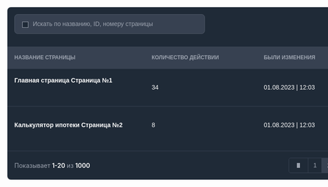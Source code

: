 <div data-text="Home page" style="flex-direction: column; justify-content: flex-start; align-items: flex-start; display: inline-flex">
  <div data-language="RU" data-state="Extended" data-status="false" style="width: 925px; background: var(--gray-800, #1F2A37); box-shadow: 0px 1px 2px -1px rgba(0, 0, 0, 0.10); border-radius: 8px; flex-direction: column; justify-content: flex-start; align-items: flex-start; display: flex">
    <div data-language="RU" data-show-datepicker="false" data-state="Default" style="align-self: stretch; padding: 16px; justify-content: space-between; align-items: center; display: inline-flex">
      <div style="width: 893px; height: 42px; position: relative">
        <div style="width: 403px; height: 42px; left: 0px; top: 0px; position: absolute">
          <div data-dark-mode="True" data-language="RU" data-show-helper-text="false" data-show-label="false" data-show-left-icon="true" data-show-placeholder="true" data-show-right-icon="false" data-size="Regular" data-state="Normal" style="left: 0px; top: 0px; position: absolute; flex-direction: column; justify-content: flex-start; align-items: flex-start; gap: 8px; display: inline-flex">
            <div style="width: 403px; padding-left: 16px; padding-right: 16px; padding-top: 12px; padding-bottom: 12px; background: var(--gray-700, #374151); border-radius: 8px; outline: 1px var(--gray-600, #4B5563) solid; outline-offset: -1px; justify-content: flex-start; align-items: center; gap: 10px; display: inline-flex">
              <div style="justify-content: flex-start; align-items: center; gap: 10px; display: flex">
                <div style="width: 16px; height: 16px; position: relative; overflow: hidden">
                  <div style="width: 12px; height: 12px; left: 2px; top: 2px; position: absolute; background: var(--gray-800, #1F2A37); border: 1px var(--gray-400, #9CA3AF) solid"></div>
                </div>
                <div style="justify-content: center; display: flex; flex-direction: column; color: var(--gray-400, #9CA3AF); font-size: 14px; font-family: Arimo; font-weight: 400; line-height: 21px; word-wrap: break-word">Искать по названию, ID, номеру страницы</div>
              </div>
            </div>
          </div>
        </div>
      </div>
    </div>
    <div style="align-self: stretch; justify-content: flex-start; align-items: center; display: inline-flex">
      <div style="width: 362px; flex-direction: column; justify-content: flex-start; align-items: flex-start; display: inline-flex">
        <div style="align-self: stretch; padding: 16px; background: var(--gray-700, #374151); justify-content: flex-start; align-items: center; display: inline-flex">
          <div style="color: var(--gray-400, #9CA3AF); font-size: 12px; font-family: Arimo; font-weight: 600; text-transform: uppercase; line-height: 18px; word-wrap: break-word">НАЗВАНИЕ СТРАНИЦЫ</div>
        </div>
        <div style="align-self: stretch; height: 1px; background: var(--gray-700, #374151)"></div>
        <div style="align-self: stretch; height: 53px; padding: 16px; flex-direction: column; justify-content: flex-start; align-items: center; display: flex">
          <div style="align-self: stretch; justify-content: flex-start; align-items: center; gap: 8px; display: inline-flex">
            <div style="flex: 1 1 0; color: var(--white, white); font-size: 14px; font-family: Arimo; font-weight: 600; line-height: 21px; word-wrap: break-word">Главная страница Страница  №1</div>
          </div>
        </div>
        <div style="align-self: stretch; height: 1px; background: var(--gray-700, #374151)"></div>
        <div style="align-self: stretch; height: 53px; padding: 16px; border-top-left-radius: 8px; border-bottom-left-radius: 8px; justify-content: flex-start; align-items: center; display: inline-flex">
          <div style="flex: 1 1 0; align-self: stretch; justify-content: center; align-items: center; gap: 8px; display: flex">
            <div style="flex: 1 1 0; color: var(--white, white); font-size: 14px; font-family: Arimo; font-weight: 600; line-height: 21px; word-wrap: break-word">Калькулятор ипотеки Страница  №2</div>
          </div>
        </div>
      </div>
      <div style="flex: 1 1 0; flex-direction: column; justify-content: flex-start; align-items: flex-start; display: inline-flex">
        <div style="width: 224px; padding: 16px; background: var(--gray-700, #374151); justify-content: flex-start; align-items: center; display: inline-flex">
          <div style="color: var(--gray-400, #9CA3AF); font-size: 12px; font-family: Arimo; font-weight: 600; text-transform: uppercase; line-height: 18px; word-wrap: break-word">Количество действии</div>
        </div>
        <div style="align-self: stretch; height: 1px; background: var(--gray-700, #374151)"></div>
        <div style="width: 224px; height: 53px; padding: 16px; justify-content: flex-start; align-items: center; display: inline-flex">
          <div style="width: 189px; justify-content: center; display: flex; flex-direction: column; color: var(--white, white); font-size: 14px; font-family: Arimo; font-weight: 500; line-height: 21px; word-wrap: break-word">34</div>
        </div>
        <div style="align-self: stretch; height: 1px; background: var(--gray-700, #374151)"></div>
        <div style="width: 224px; height: 53px; padding: 16px; border-top-right-radius: 8px; border-bottom-right-radius: 8px; justify-content: flex-start; align-items: center; display: inline-flex">
          <div style="flex: 1 1 0; height: 22px; justify-content: center; display: flex; flex-direction: column; color: var(--white, white); font-size: 14px; font-family: Arimo; font-weight: 500; line-height: 21px; word-wrap: break-word">8</div>
        </div>
      </div>
      <div style="flex: 1 1 0; flex-direction: column; justify-content: flex-start; align-items: flex-start; display: inline-flex">
        <div style="width: 224px; padding: 16px; background: var(--gray-700, #374151); justify-content: flex-start; align-items: center; display: inline-flex">
          <div style="color: var(--gray-400, #9CA3AF); font-size: 12px; font-family: Arimo; font-weight: 600; text-transform: uppercase; line-height: 18px; word-wrap: break-word">Были изменения</div>
        </div>
        <div style="align-self: stretch; height: 1px; background: var(--gray-700, #374151)"></div>
        <div style="width: 224px; height: 53px; padding: 16px; justify-content: flex-start; align-items: center; display: inline-flex">
          <div style="width: 189px; justify-content: center; display: flex; flex-direction: column; color: var(--white, white); font-size: 14px; font-family: Arimo; font-weight: 500; line-height: 21px; word-wrap: break-word">01.08.2023 | 12:03</div>
        </div>
        <div style="align-self: stretch; height: 1px; background: var(--gray-700, #374151)"></div>
        <div style="width: 224px; height: 53px; padding: 16px; border-top-right-radius: 8px; border-bottom-right-radius: 8px; justify-content: flex-start; align-items: center; display: inline-flex">
          <div style="flex: 1 1 0; height: 22px; justify-content: center; display: flex; flex-direction: column; color: var(--white, white); font-size: 14px; font-family: Arimo; font-weight: 500; line-height: 21px; word-wrap: break-word">01.08.2023 | 12:03</div>
        </div>
      </div>
      <div style="width: 115px; flex-direction: column; justify-content: flex-start; align-items: flex-start; display: inline-flex">
        <div style="align-self: stretch; height: 50px; padding: 16px; background: var(--gray-700, #374151)"></div>
        <div style="align-self: stretch; height: 1px; background: var(--gray-700, #374151)"></div>
        <div style="align-self: stretch; height: 53px; padding: 16px; justify-content: flex-start; align-items: center; display: inline-flex">
          <div style="width: 22px; height: 22px; position: relative; overflow: hidden">
            <div style="width: 7.33px; height: 12.83px; left: 7.33px; top: 4.58px; position: absolute; background: var(--white, white)"></div>
          </div>
        </div>
        <div style="align-self: stretch; height: 1px; background: var(--gray-700, #374151)"></div>
        <div style="align-self: stretch; height: 53px; padding: 16px; border-top-right-radius: 8px; border-bottom-right-radius: 8px; justify-content: flex-start; align-items: center; display: inline-flex">
          <div style="width: 22px; height: 22px; position: relative; overflow: hidden">
            <div style="width: 7.33px; height: 12.83px; left: 7.33px; top: 4.58px; position: absolute; background: var(--white, white)"></div>
          </div>
        </div>
      </div>
    </div>
    <div style="align-self: stretch; padding: 16px; border-top: 1px var(--gray-700, #374151) solid; justify-content: space-between; align-items: center; display: inline-flex">
      <div><span style="color: #9CA3AF; font-size: 14px; font-family: Inter; font-weight: 400; line-height: 21px; word-wrap: break-word">Показывает </span><span style="color: white; font-size: 14px; font-family: Inter; font-weight: 600; line-height: 21px; word-wrap: break-word">1-20</span><span style="color: #9CA3AF; font-size: 14px; font-family: Inter; font-weight: 400; line-height: 21px; word-wrap: break-word"> из </span><span style="color: white; font-size: 14px; font-family: Inter; font-weight: 600; line-height: 21px; word-wrap: break-word">1000</span></div>
      <div data-dark-mode="True" data-state="Active" data-type="More pages" style="overflow: hidden; border-radius: 4px; outline: 1px var(--gray-700, #374151) solid; outline-offset: -0.50px; justify-content: flex-start; align-items: center; display: flex">
        <div style="align-self: stretch; padding-left: 12px; padding-right: 12px; padding-top: 6px; padding-bottom: 6px; background: var(--gray-800, #1F2A37); outline: 0.50px var(--gray-700, #374151) solid; outline-offset: -0.50px; flex-direction: column; justify-content: center; align-items: center; display: inline-flex">
          <div style="width: 20px; height: 20px; position: relative; overflow: hidden">
            <div style="width: 6.67px; height: 11.67px; left: 6.67px; top: 4.17px; position: absolute; background: var(--gray-400, #9CA3AF)"></div>
          </div>
        </div>
        <div style="align-self: stretch; padding-left: 12px; padding-right: 12px; padding-top: 6px; padding-bottom: 6px; background: var(--gray-800, #1F2A37); outline: 1px var(--gray-700, #374151) solid; outline-offset: -0.50px; flex-direction: column; justify-content: center; align-items: center; display: inline-flex">
          <div style="text-align: center; justify-content: center; display: flex; flex-direction: column; color: var(--gray-400, #9CA3AF); font-size: 14px; font-family: Arimo; font-weight: 500; line-height: 21px; word-wrap: break-word">1</div>
        </div>
        <div style="align-self: stretch; padding-left: 12px; padding-right: 12px; padding-top: 6px; padding-bottom: 6px; background: var(--gray-700, #374151); outline: 1px var(--gray-700, #374151) solid; outline-offset: -0.50px; flex-direction: column; justify-content: center; align-items: center; display: inline-flex">
          <div style="text-align: center; justify-content: center; display: flex; flex-direction: column; color: var(--white, white); font-size: 14px; font-family: Arimo; font-weight: 500; line-height: 21px; word-wrap: break-word">2</div>
        </div>
        <div style="align-self: stretch; padding-left: 12px; padding-right: 12px; padding-top: 6px; padding-bottom: 6px; background: var(--gray-800, #1F2A37); outline: 1px var(--gray-700, #374151) solid; outline-offset: -0.50px; flex-direction: column; justify-content: center; align-items: center; display: inline-flex">
          <div style="text-align: center; justify-content: center; display: flex; flex-direction: column; color: var(--gray-400, #9CA3AF); font-size: 14px; font-family: Arimo; font-weight: 500; line-height: 21px; word-wrap: break-word">3</div>
        </div>
        <div style="align-self: stretch; padding-left: 12px; padding-right: 12px; padding-top: 6px; padding-bottom: 6px; background: var(--gray-800, #1F2A37); outline: 1px var(--gray-700, #374151) solid; outline-offset: -0.50px; flex-direction: column; justify-content: center; align-items: center; display: inline-flex">
          <div style="text-align: center; justify-content: center; display: flex; flex-direction: column; color: var(--gray-400, #9CA3AF); font-size: 14px; font-family: Arimo; font-weight: 500; line-height: 21px; word-wrap: break-word">...</div>
        </div>
        <div style="align-self: stretch; padding-left: 12px; padding-right: 12px; padding-top: 6px; padding-bottom: 6px; background: var(--gray-800, #1F2A37); outline: 1px var(--gray-700, #374151) solid; outline-offset: -0.50px; flex-direction: column; justify-content: center; align-items: center; display: inline-flex">
          <div style="text-align: center; justify-content: center; display: flex; flex-direction: column; color: var(--gray-400, #9CA3AF); font-size: 14px; font-family: Arimo; font-weight: 500; line-height: 21px; word-wrap: break-word">100</div>
        </div>
        <div style="align-self: stretch; padding-left: 12px; padding-right: 12px; padding-top: 6px; padding-bottom: 6px; background: var(--gray-800, #1F2A37); outline: 1px var(--gray-700, #374151) solid; outline-offset: -0.50px; flex-direction: column; justify-content: center; align-items: center; display: inline-flex">
          <div style="width: 20px; height: 20px; position: relative; overflow: hidden">
            <div style="width: 6.67px; height: 11.67px; left: 6.67px; top: 4.17px; position: absolute; background: var(--gray-400, #9CA3AF)"></div>
          </div>
        </div>
      </div>
    </div>
  </div>
</div>
